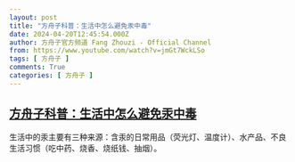 ```yaml
---
layout: post
title: "方舟子科普：生活中怎么避免汞中毒"
date: 2024-04-20T12:45:54.000Z
author: 方舟子官方频道 Fang Zhouzi - Official Channel
from: https://www.youtube.com/watch?v=jmGt7WckLSo
tags: [ 方舟子 ]
comments: True
categories: [ 方舟子 ]
---
```

<!--1713617154000-->
[方舟子科普：生活中怎么避免汞中毒](https://www.youtube.com/watch?v=jmGt7WckLSo)
------

<div>
生活中的汞主要有三种来源：含汞的日常用品（荧光灯、温度计）、水产品、不良生活习惯（吃中药、烧香、烧纸钱、抽烟）。
</div>
